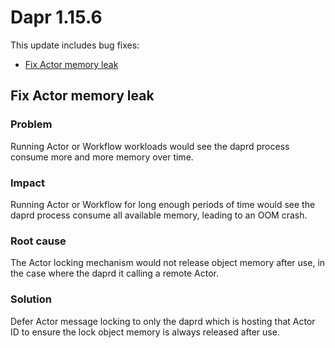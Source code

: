 # Dapr 1.15.6

This update includes bug fixes:

- [Fix Actor memory leak](#fix-actor-memory-leak)

## Fix Actor memory leak

### Problem

Running Actor or Workflow workloads would see the daprd process consume more and more memory over time.

### Impact

Running Actor or Workflow for long enough periods of time would see the daprd process consume all available memory, leading to an OOM crash.

### Root cause

The Actor locking mechanism would not release object memory after use, in the case where the daprd it calling a remote Actor.

### Solution

Defer Actor message locking to only the daprd which is hosting that Actor ID to ensure the lock object memory is always released after use.
